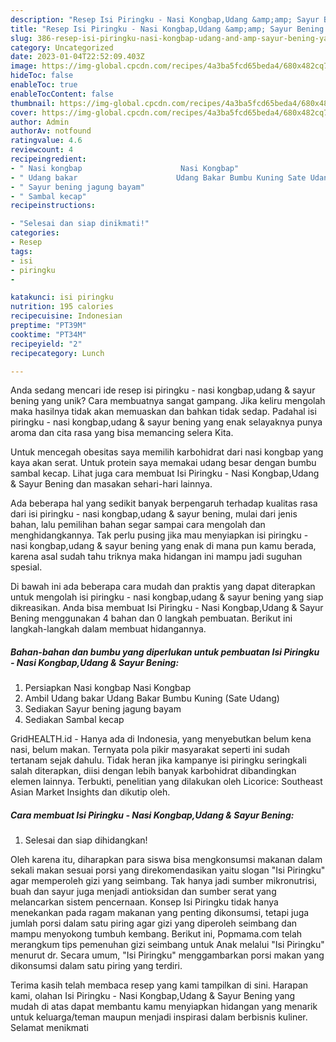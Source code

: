 ```yaml
---
description: "Resep Isi Piringku - Nasi Kongbap,Udang &amp;amp; Sayur Bening yang Enak"
title: "Resep Isi Piringku - Nasi Kongbap,Udang &amp;amp; Sayur Bening yang Enak"
slug: 386-resep-isi-piringku-nasi-kongbap-udang-and-amp-sayur-bening-yang-enak
category: Uncategorized
date: 2023-01-04T22:52:09.403Z
image: https://img-global.cpcdn.com/recipes/4a3ba5fcd65beda4/680x482cq70/isi-piringku-nasi-kongbapudang-sayur-bening-foto-resep-utama.jpg
hideToc: false
enableToc: true
enableTocContent: false
thumbnail: https://img-global.cpcdn.com/recipes/4a3ba5fcd65beda4/680x482cq70/isi-piringku-nasi-kongbapudang-sayur-bening-foto-resep-utama.jpg
cover: https://img-global.cpcdn.com/recipes/4a3ba5fcd65beda4/680x482cq70/isi-piringku-nasi-kongbapudang-sayur-bening-foto-resep-utama.jpg
author: Admin
authorAv: notfound
ratingvalue: 4.6
reviewcount: 4
recipeingredient:
- " Nasi kongbap                      Nasi Kongbap"
- " Udang bakar                      Udang Bakar Bumbu Kuning Sate Udang"
- " Sayur bening jagung bayam"
- " Sambal kecap"
recipeinstructions:

- "Selesai dan siap dinikmati!"
categories:
- Resep
tags:
- isi
- piringku
- 

katakunci: isi piringku  
nutrition: 195 calories
recipecuisine: Indonesian
preptime: "PT39M"
cooktime: "PT34M"
recipeyield: "2"
recipecategory: Lunch

---
```





Anda sedang mencari ide resep isi piringku - nasi kongbap,udang &amp; sayur bening yang unik? Cara membuatnya sangat gampang. Jika keliru mengolah maka hasilnya tidak akan memuaskan dan bahkan tidak sedap. Padahal isi piringku - nasi kongbap,udang &amp; sayur bening yang enak selayaknya punya aroma dan cita rasa yang bisa memancing selera Kita.





Untuk mencegah obesitas saya memilih karbohidrat dari nasi kongbap yang kaya akan serat. Untuk protein saya memakai udang besar dengan bumbu sambal kecap. Lihat juga cara membuat Isi Piringku - Nasi Kongbap,Udang &amp; Sayur Bening dan masakan sehari-hari lainnya.

Ada beberapa hal yang sedikit banyak berpengaruh terhadap kualitas rasa dari isi piringku - nasi kongbap,udang &amp; sayur bening, mulai dari jenis bahan, lalu pemilihan bahan segar sampai cara mengolah dan menghidangkannya. Tak perlu pusing jika mau menyiapkan isi piringku - nasi kongbap,udang &amp; sayur bening yang enak di mana pun kamu berada, karena asal sudah tahu triknya maka hidangan ini mampu jadi suguhan spesial.






Di bawah ini ada beberapa cara mudah dan praktis yang dapat diterapkan untuk mengolah isi piringku - nasi kongbap,udang &amp; sayur bening yang siap dikreasikan. Anda bisa membuat Isi Piringku - Nasi Kongbap,Udang &amp; Sayur Bening menggunakan 4 bahan dan 0 langkah pembuatan. Berikut ini langkah-langkah dalam membuat hidangannya.

<!--inarticleads1-->

##### Bahan-bahan dan bumbu yang diperlukan untuk pembuatan Isi Piringku - Nasi Kongbap,Udang &amp; Sayur Bening:

1. Persiapkan  Nasi kongbap                      Nasi Kongbap
1. Ambil  Udang bakar                      Udang Bakar Bumbu Kuning (Sate Udang)
1. Sediakan  Sayur bening jagung bayam
1. Sediakan  Sambal kecap


GridHEALTH.id - Hanya ada di Indonesia, yang menyebutkan belum kena nasi, belum makan. Ternyata pola pikir masyarakat seperti ini sudah tertanam sejak dahulu. Tidak heran jika kampanye isi piringku seringkali salah diterapkan, diisi dengan lebih banyak karbohidrat dibandingkan elemen lainnya. Terbukti, penelitian yang dilakukan oleh Licorice: Southeast Asian Market Insights dan dikutip oleh. 

<!--inarticleads2-->

##### Cara membuat Isi Piringku - Nasi Kongbap,Udang &amp; Sayur Bening:


1. Selesai dan siap dihidangkan!

Oleh karena itu, diharapkan para siswa bisa mengkonsumsi makanan dalam sekali makan sesuai porsi yang direkomendasikan yaitu slogan &#34;Isi Piringku&#34; agar memperoleh gizi yang seimbang. Tak hanya jadi sumber mikronutrisi, buah dan sayur juga menjadi antioksidan dan sumber serat yang melancarkan sistem pencernaan. Konsep Isi Piringku tidak hanya menekankan pada ragam makanan yang penting dikonsumsi, tetapi juga jumlah porsi dalam satu piring agar gizi yang diperoleh seimbang dan mampu menyokong tumbuh kembang. Berikut ini, Popmama.com telah merangkum tips pemenuhan gizi seimbang untuk Anak melalui &#34;Isi Piringku&#34; menurut dr. Secara umum, &#34;Isi Piringku&#34; menggambarkan porsi makan yang dikonsumsi dalam satu piring yang terdiri. 

Terima kasih telah membaca resep yang kami tampilkan di sini. Harapan kami, olahan Isi Piringku - Nasi Kongbap,Udang &amp; Sayur Bening yang mudah di atas dapat membantu kamu menyiapkan hidangan yang menarik untuk keluarga/teman maupun menjadi inspirasi dalam berbisnis kuliner. Selamat menikmati
